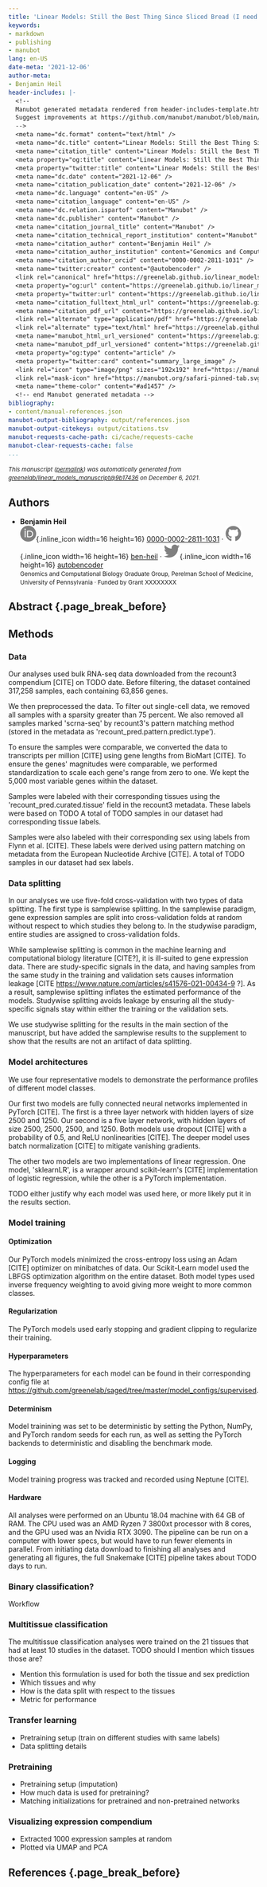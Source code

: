 ```yaml
---
title: 'Linear Models: Still the Best Thing Since Sliced Bread (I need a real title)'
keywords:
- markdown
- publishing
- manubot
lang: en-US
date-meta: '2021-12-06'
author-meta:
- Benjamin Heil
header-includes: |-
  <!--
  Manubot generated metadata rendered from header-includes-template.html.
  Suggest improvements at https://github.com/manubot/manubot/blob/main/manubot/process/header-includes-template.html
  -->
  <meta name="dc.format" content="text/html" />
  <meta name="dc.title" content="Linear Models: Still the Best Thing Since Sliced Bread (I need a real title)" />
  <meta name="citation_title" content="Linear Models: Still the Best Thing Since Sliced Bread (I need a real title)" />
  <meta property="og:title" content="Linear Models: Still the Best Thing Since Sliced Bread (I need a real title)" />
  <meta property="twitter:title" content="Linear Models: Still the Best Thing Since Sliced Bread (I need a real title)" />
  <meta name="dc.date" content="2021-12-06" />
  <meta name="citation_publication_date" content="2021-12-06" />
  <meta name="dc.language" content="en-US" />
  <meta name="citation_language" content="en-US" />
  <meta name="dc.relation.ispartof" content="Manubot" />
  <meta name="dc.publisher" content="Manubot" />
  <meta name="citation_journal_title" content="Manubot" />
  <meta name="citation_technical_report_institution" content="Manubot" />
  <meta name="citation_author" content="Benjamin Heil" />
  <meta name="citation_author_institution" content="Genomics and Computational Biology Graduate Group, Perelman School of Medicine, University of Pennsylvania" />
  <meta name="citation_author_orcid" content="0000-0002-2811-1031" />
  <meta name="twitter:creator" content="@autobencoder" />
  <link rel="canonical" href="https://greenelab.github.io/linear_models_manuscript/" />
  <meta property="og:url" content="https://greenelab.github.io/linear_models_manuscript/" />
  <meta property="twitter:url" content="https://greenelab.github.io/linear_models_manuscript/" />
  <meta name="citation_fulltext_html_url" content="https://greenelab.github.io/linear_models_manuscript/" />
  <meta name="citation_pdf_url" content="https://greenelab.github.io/linear_models_manuscript/manuscript.pdf" />
  <link rel="alternate" type="application/pdf" href="https://greenelab.github.io/linear_models_manuscript/manuscript.pdf" />
  <link rel="alternate" type="text/html" href="https://greenelab.github.io/linear_models_manuscript/v/9b17436fa94a2babea386d36010b8ac179d3e9b8/" />
  <meta name="manubot_html_url_versioned" content="https://greenelab.github.io/linear_models_manuscript/v/9b17436fa94a2babea386d36010b8ac179d3e9b8/" />
  <meta name="manubot_pdf_url_versioned" content="https://greenelab.github.io/linear_models_manuscript/v/9b17436fa94a2babea386d36010b8ac179d3e9b8/manuscript.pdf" />
  <meta property="og:type" content="article" />
  <meta property="twitter:card" content="summary_large_image" />
  <link rel="icon" type="image/png" sizes="192x192" href="https://manubot.org/favicon-192x192.png" />
  <link rel="mask-icon" href="https://manubot.org/safari-pinned-tab.svg" color="#ad1457" />
  <meta name="theme-color" content="#ad1457" />
  <!-- end Manubot generated metadata -->
bibliography:
- content/manual-references.json
manubot-output-bibliography: output/references.json
manubot-output-citekeys: output/citations.tsv
manubot-requests-cache-path: ci/cache/requests-cache
manubot-clear-requests-cache: false
...
```







<small><em>
This manuscript
([permalink](https://greenelab.github.io/linear_models_manuscript/v/9b17436fa94a2babea386d36010b8ac179d3e9b8/))
was automatically generated
from [greenelab/linear_models_manuscript@9b17436](https://github.com/greenelab/linear_models_manuscript/tree/9b17436fa94a2babea386d36010b8ac179d3e9b8)
on December 6, 2021.
</em></small>

## Authors



+ **Benjamin Heil**<br>
    ![ORCID icon](images/orcid.svg){.inline_icon width=16 height=16}
    [0000-0002-2811-1031](https://orcid.org/0000-0002-2811-1031)
    · ![GitHub icon](images/github.svg){.inline_icon width=16 height=16}
    [ben-heil](https://github.com/ben-heil)
    · ![Twitter icon](images/twitter.svg){.inline_icon width=16 height=16}
    [autobencoder](https://twitter.com/autobencoder)<br>
  <small>
     Genomics and Computational Biology Graduate Group, Perelman School of Medicine, University of Pennsylvania
     · Funded by Grant XXXXXXXX
  </small>



## Abstract {.page_break_before}




## Methods

### Data
Our analyses used bulk RNA-seq data downloaded from the recount3 compendium [CITE] on TODO date.
Before filtering, the dataset contained 317,258 samples, each containing 63,856 genes.

We then preprocessed the data.
To filter out single-cell data, we removed all samples with a sparsity greater than 75 percent.
We also removed all samples marked 'scrna-seq' by recount3's pattern matching method (stored in the metadata as 'recount_pred.pattern.predict.type').

To ensure the samples were comparable, we converted the data to transcripts per million [CITE] using gene lengths from BioMart [CITE].
To ensure the genes' magnitudes were comparable, we performed standardization to scale each gene's range from zero to one.
We kept the 5,000 most variable genes within the dataset.

Samples were labeled with their corresponding tissues using the 'recount_pred.curated.tissue' field in the recount3 metadata.
These labels were based on TODO
A total of TODO samples in our dataset had corresponding tissue labels.

Samples were also labeled with their corresponding sex using labels from Flynn et al. [CITE].
These labels were derived using pattern matching on metadata from the European Nucleotide Archive [CITE].
A total of TODO samples in our dataset had sex labels.

### Data splitting
In our analyses we use five-fold cross-validation with two types of data splitting.
The first type is samplewise splitting.
In the samplewise paradigm, gene expression samples are split into cross-validation folds at random without respect to which studies they belong to.
In the studywise paradigm, entire studies are assigned to cross-validation folds.

While samplewise splitting is common in the machine learning and computational biology literature [CITE?], it is ill-suited to gene expression data.
There are study-specific signals in the data, and having samples from the same study in the training and validation sets causes information leakage [CITE https://www.nature.com/articles/s41576-021-00434-9 ?].
As a result, samplewise splitting inflates the estimated performance of the models.
Studywise splitting avoids leakage by ensuring all the study-specific signals stay within either the training or the validation sets.

We use studywise splitting for the results in the main section of the manuscript, but have added the samplewise results to the supplement to show that the results are not an artifact of data splitting.

### Model architectures
We use four representative models to demonstrate the performance profiles of different model classes.

Our first two models are fully connected neural networks implemented in PyTorch [CITE].
The first is a three layer network with hidden layers of size 2500 and 1250.
Our second is a five layer network, with hidden layers of size 2500, 2500, 2500, and 1250.
Both models use dropout [CITE] with a probability of 0.5, and ReLU nonlinearities [CITE].
The deeper model uses batch normalization [CITE] to mitigate vanishing gradients.

The other two models are two implementations of linear regression.
One model, 'sklearnLR', is a wrapper around scikit-learn's [CITE] implementation of logistic regression, while the other is a PyTorch implementation.

TODO either justify why each model was used here, or more likely put it in the results section.

### Model training
#### Optimization
Our PyTorch models minimized the cross-entropy loss using an Adam [CITE] optimizer on minibatches of data.
Our Scikit-Learn model used the LBFGS optimization algorithm on the entire dataset. 
Both model types used inverse frequency weighting to avoid giving more weight to more common classes.

#### Regularization
The PyTorch models used early stopping and gradient clipping to regularize their training.

#### Hyperparameters
The hyperparameters for each model can be found in their corresponding config file at https://github.com/greenelab/saged/tree/master/model_configs/supervised.

#### Determinism
Model trainining was set to be deterministic by setting the Python, NumPy, and PyTorch random seeds for each run, as well as setting the PyTorch backends to deterministic and disabling the benchmark mode.

#### Logging
Model training progress was tracked and recorded using Neptune [CITE].

#### Hardware
All analyses were performed on an Ubuntu 18.04 machine with 64 GB of RAM.
The CPU used was an AMD Ryzen 7 3800xt processor with 8 cores, and the GPU used was an Nvidia RTX 3090.
The pipeline can be run on a computer with lower specs, but would have to run fewer elements in parallel.
From initiating data download to finishing all analyses and generating all figures, the full Snakemake [CITE] pipeline takes about TODO days to run.

### Binary classification?
Workflow

### Multitissue classification
The multitissue classification analyses were trained on the 21 tissues that had at least 10 studies in the dataset.
TODO should I mention which tissues those are?

- Mention this formulation is used for both the tissue and sex prediction
- Which tissues and why
- How is the data split with respect to the tissues
- Metric for performance

### Transfer learning
- Pretraining setup (train on different studies with same labels)
- Data splitting details

### Pretraining
- Pretraining setup (imputation)
- How much data is used for pretraining?
- Matching initializations for pretrained and non-pretrained networks

### Visualizing expression compendium
- Extracted 1000 expression samples at random
- Plotted via UMAP and PCA



## References {.page_break_before}

<!-- Explicitly insert bibliography here -->
<div id="refs"></div>
